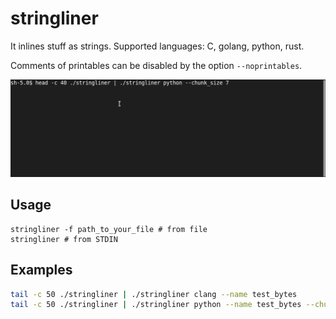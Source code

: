 # stringliner
It inlines stuff as strings.
Supported languages: C, golang, python, rust.

Comments of printables can be disabled by the option `--noprintables`.

![](static/stringliner-demo.gif)

## Usage

```shell
stringliner -f path_to_your_file # from file
stringliner # from STDIN
```


## Examples

``` sh
tail -c 50 ./stringliner | ./stringliner clang --name test_bytes
tail -c 50 ./stringliner | ./stringliner python --name test_bytes --chunk_size 8
```


